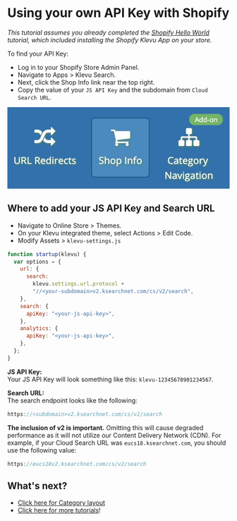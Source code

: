 # Using your own API Key with Shopify

_This tutorial assumes you already completed the
[Shopify Hello World](/getting-started/1-hello-world/shopify)
tutorial, which included installing the Shopify Klevu App on your store._

To find your API Key:

- Log in to your Shopify Store Admin Panel.
- Navigate to Apps > Klevu Search.
- Next, click the Shop Info link near the top right.
- Copy the value of your `JS API Key` and the subdomain from `Cloud Search URL`.

![Shop Info](/getting-started/5-your-api-key/images/shop-info.jpg)

## Where to add your JS API Key and Search URL

- Navigate to Online Store > Themes.
- On your Klevu integrated theme, select Actions > Edit Code.
- Modify Assets > `klevu-settings.js`

```js
function startup(klevu) {
  var options = {
    url: {
      search:
        klevu.settings.url.protocol +
        "//<your-subdomain>v2.ksearchnet.com/cs/v2/search",
    },
    search: {
      apiKey: "<your-js-api-key>",
    },
    analytics: {
      apiKey: "<your-js-api-key>",
    },
  };
}
```

**JS API Key:**  
Your JS API Key will look something like this: `klevu-12345678901234567`.

**Search URL:**  
The search endpoint looks like the following:

```js
https://<subdomain>v2.ksearchnet.com/cs/v2/search
```

**The inclusion of v2 is important.** Omitting this will cause degraded performance as it will not utilize our Content Delivery Network (CDN). For example, if your Cloud Search URL was `eucs18.ksearchnet.com`, you should use the following value:

```js
https://eucs18v2.ksearchnet.com/cs/v2/search
```

## What's next?

- [Click here for Category layout](/getting-started/6-category-navigation/shopify)
- [Click here for more tutorials](/modules)!
